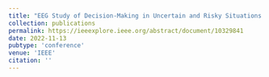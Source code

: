 ```yaml
---
title: "EEG Study of Decision-Making in Uncertain and Risky Situations via a Gamified Environment"
collection: publications
permalink: https://ieeexplore.ieee.org/abstract/document/10329841
date: 2022-11-13
pubtype: 'conference'
venue: 'IEEE'
citation: ''
---
```

<!-- You can [try demo](https://belab.herokuapp.com/demo/motion_risk_task) of application design. For app control use arrows (<- and -> choose sector; ↓ to confirm choice). -->